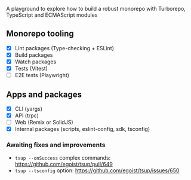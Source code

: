 A playground to explore how to build a robust monorepo with Turborepo, TypeScript and ECMAScript modules

## Monorepo tooling
- [x] Lint packages (Type-checking + ESLint)
- [x] Build packages
- [x] Watch packages
- [x] Tests (Vitest)
- [ ] E2E tests (Playwright)

## Apps and packages
- [x] CLI (yargs)
- [x] API (trpc)
- [ ] Web (Remix or SolidJS)
- [x] Internal packages (scripts, eslint-config, sdk, tsconfig)

### Awaiting fixes and improvements
- `tsup --onSuccess` complex commands: https://github.com/egoist/tsup/pull/649
- `tsup --tsconfig` option: https://github.com/egoist/tsup/issues/650